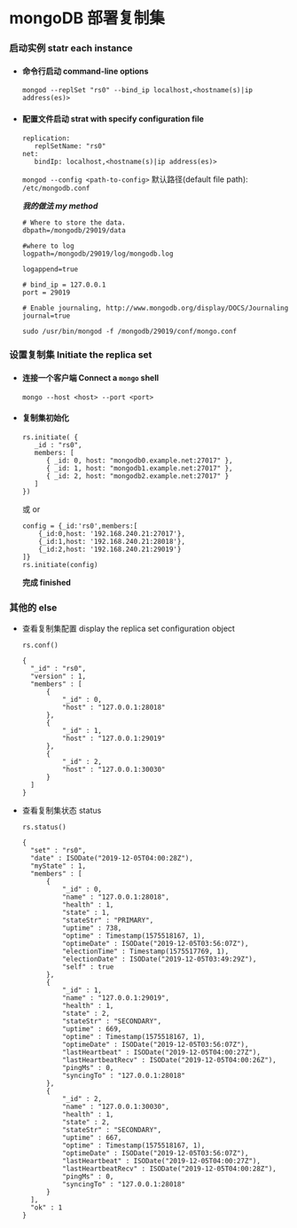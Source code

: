 # mongoDB 部署复制集

### 启动实例 statr each instance

- #### 命令行启动 command-line options

  `mongod --replSet "rs0" --bind_ip localhost,<hostname(s)|ip address(es)>`

- #### 配置文件启动 strat with specify configuration file

  ```
  replication:
     replSetName: "rs0"
  net:
     bindIp: localhost,<hostname(s)|ip address(es)>
  ```

  `mongod --config <path-to-config>`  默认路径(default file path): `/etc/mongodb.conf`

  ***我的做法 my method***
  
  ```
  # Where to store the data.
  dbpath=/mongodb/29019/data
  
  #where to log
  logpath=/mongodb/29019/log/mongodb.log
  
  logappend=true
  
  # bind_ip = 127.0.0.1
  port = 29019
  
  # Enable journaling, http://www.mongodb.org/display/DOCS/Journaling
  journal=true
  ```
  
  `sudo /usr/bin/mongod -f /mongodb/29019/conf/mongo.conf`

### 设置复制集 Initiate the replica set

- #### 连接一个客户端 Connect a `mongo` shell

  `mongo --host <host> --port <port>`

- #### 复制集初始化

  ```
  rs.initiate( {
     _id : "rs0",
     members: [
        { _id: 0, host: "mongodb0.example.net:27017" },
        { _id: 1, host: "mongodb1.example.net:27017" },
        { _id: 2, host: "mongodb2.example.net:27017" }
     ]
  })
  ```

  或 or

  ```
  config = {_id:'rs0',members:[
      {_id:0,host: '192.168.240.21:27017'},
      {_id:1,host: '192.168.240.21:28018'},
      {_id:2,host: '192.168.240.21:29019'}
  ]}
  rs.initiate(config)
  ```

  **完成 finished**

### 其他的 else

- 查看复制集配置 display the replica set configuration object

  `rs.conf()`

  ```
  {
  	"_id" : "rs0",
  	"version" : 1,
  	"members" : [
  		{
  			"_id" : 0,
  			"host" : "127.0.0.1:28018"
  		},
  		{
  			"_id" : 1,
  			"host" : "127.0.0.1:29019"
  		},
  		{
  			"_id" : 2,
  			"host" : "127.0.0.1:30030"
  		}
  	]
  }
  ```

- 查看复制集状态 status

  `rs.status()`

  ```
  {
  	"set" : "rs0",
  	"date" : ISODate("2019-12-05T04:00:28Z"),
  	"myState" : 1,
  	"members" : [
  		{
  			"_id" : 0,
  			"name" : "127.0.0.1:28018",
  			"health" : 1,
  			"state" : 1,
  			"stateStr" : "PRIMARY",
  			"uptime" : 738,
  			"optime" : Timestamp(1575518167, 1),
  			"optimeDate" : ISODate("2019-12-05T03:56:07Z"),
  			"electionTime" : Timestamp(1575517769, 1),
  			"electionDate" : ISODate("2019-12-05T03:49:29Z"),
  			"self" : true
  		},
  		{
  			"_id" : 1,
  			"name" : "127.0.0.1:29019",
  			"health" : 1,
  			"state" : 2,
  			"stateStr" : "SECONDARY",
  			"uptime" : 669,
  			"optime" : Timestamp(1575518167, 1),
  			"optimeDate" : ISODate("2019-12-05T03:56:07Z"),
  			"lastHeartbeat" : ISODate("2019-12-05T04:00:27Z"),
  			"lastHeartbeatRecv" : ISODate("2019-12-05T04:00:26Z"),
  			"pingMs" : 0,
  			"syncingTo" : "127.0.0.1:28018"
  		},
  		{
  			"_id" : 2,
  			"name" : "127.0.0.1:30030",
  			"health" : 1,
  			"state" : 2,
  			"stateStr" : "SECONDARY",
  			"uptime" : 667,
  			"optime" : Timestamp(1575518167, 1),
  			"optimeDate" : ISODate("2019-12-05T03:56:07Z"),
  			"lastHeartbeat" : ISODate("2019-12-05T04:00:27Z"),
  			"lastHeartbeatRecv" : ISODate("2019-12-05T04:00:28Z"),
  			"pingMs" : 0,
  			"syncingTo" : "127.0.0.1:28018"
  		}
  	],
  	"ok" : 1
  }
  ```